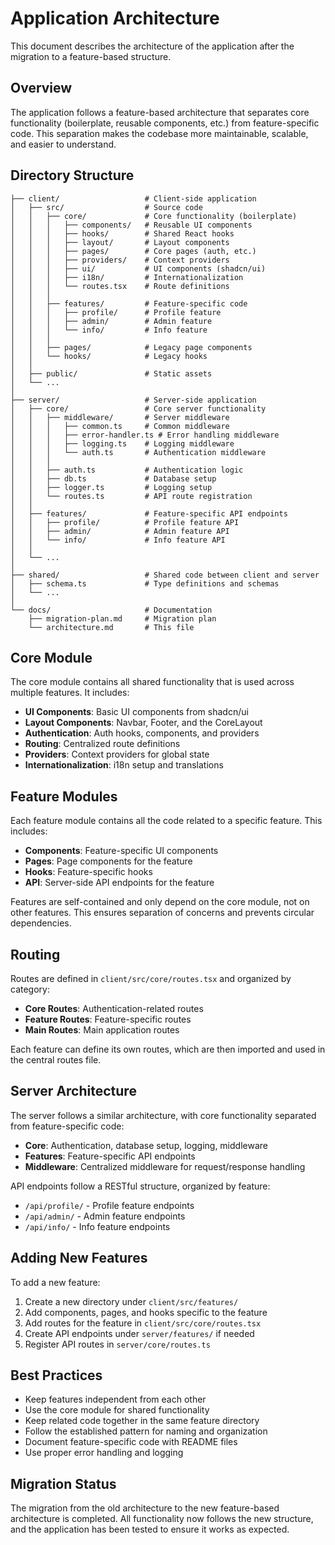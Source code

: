 # Application Architecture

This document describes the architecture of the application after the migration to a feature-based structure.

## Overview

The application follows a feature-based architecture that separates core functionality (boilerplate, reusable components, etc.) from feature-specific code. This separation makes the codebase more maintainable, scalable, and easier to understand.

## Directory Structure

```
├── client/                   # Client-side application
│   ├── src/                  # Source code
│   │   ├── core/             # Core functionality (boilerplate)
│   │   │   ├── components/   # Reusable UI components
│   │   │   ├── hooks/        # Shared React hooks
│   │   │   ├── layout/       # Layout components
│   │   │   ├── pages/        # Core pages (auth, etc.)
│   │   │   ├── providers/    # Context providers
│   │   │   ├── ui/           # UI components (shadcn/ui)
│   │   │   ├── i18n/         # Internationalization
│   │   │   └── routes.tsx    # Route definitions
│   │   │
│   │   ├── features/         # Feature-specific code
│   │   │   ├── profile/      # Profile feature
│   │   │   ├── admin/        # Admin feature
│   │   │   └── info/         # Info feature
│   │   │
│   │   ├── pages/            # Legacy page components
│   │   └── hooks/            # Legacy hooks
│   │
│   ├── public/               # Static assets
│   └── ...
│
├── server/                   # Server-side application
│   ├── core/                 # Core server functionality
│   │   ├── middleware/       # Server middleware
│   │   │   ├── common.ts     # Common middleware
│   │   │   ├── error-handler.ts # Error handling middleware
│   │   │   ├── logging.ts    # Logging middleware
│   │   │   └── auth.ts       # Authentication middleware
│   │   │
│   │   ├── auth.ts           # Authentication logic
│   │   ├── db.ts             # Database setup
│   │   ├── logger.ts         # Logging setup
│   │   └── routes.ts         # API route registration
│   │
│   ├── features/             # Feature-specific API endpoints
│   │   ├── profile/          # Profile feature API
│   │   ├── admin/            # Admin feature API
│   │   └── info/             # Info feature API
│   │
│   └── ...
│
├── shared/                   # Shared code between client and server
│   ├── schema.ts             # Type definitions and schemas
│   └── ...
│
└── docs/                     # Documentation
    ├── migration-plan.md     # Migration plan
    └── architecture.md       # This file
```

## Core Module

The core module contains all shared functionality that is used across multiple features. It includes:

- **UI Components**: Basic UI components from shadcn/ui
- **Layout Components**: Navbar, Footer, and the CoreLayout
- **Authentication**: Auth hooks, components, and providers
- **Routing**: Centralized route definitions
- **Providers**: Context providers for global state
- **Internationalization**: i18n setup and translations

## Feature Modules

Each feature module contains all the code related to a specific feature. This includes:

- **Components**: Feature-specific UI components
- **Pages**: Page components for the feature
- **Hooks**: Feature-specific hooks
- **API**: Server-side API endpoints for the feature

Features are self-contained and only depend on the core module, not on other features. This ensures separation of concerns and prevents circular dependencies.

## Routing

Routes are defined in `client/src/core/routes.tsx` and organized by category:

- **Core Routes**: Authentication-related routes
- **Feature Routes**: Feature-specific routes
- **Main Routes**: Main application routes

Each feature can define its own routes, which are then imported and used in the central routes file.

## Server Architecture

The server follows a similar architecture, with core functionality separated from feature-specific code:

- **Core**: Authentication, database setup, logging, middleware
- **Features**: Feature-specific API endpoints
- **Middleware**: Centralized middleware for request/response handling

API endpoints follow a RESTful structure, organized by feature:

- `/api/profile/` - Profile feature endpoints
- `/api/admin/` - Admin feature endpoints
- `/api/info/` - Info feature endpoints

## Adding New Features

To add a new feature:

1. Create a new directory under `client/src/features/`
2. Add components, pages, and hooks specific to the feature
3. Add routes for the feature in `client/src/core/routes.tsx`
4. Create API endpoints under `server/features/` if needed
5. Register API routes in `server/core/routes.ts`

## Best Practices

- Keep features independent from each other
- Use the core module for shared functionality
- Keep related code together in the same feature directory
- Follow the established pattern for naming and organization
- Document feature-specific code with README files
- Use proper error handling and logging

## Migration Status

The migration from the old architecture to the new feature-based architecture is completed. All functionality now follows the new structure, and the application has been tested to ensure it works as expected. 